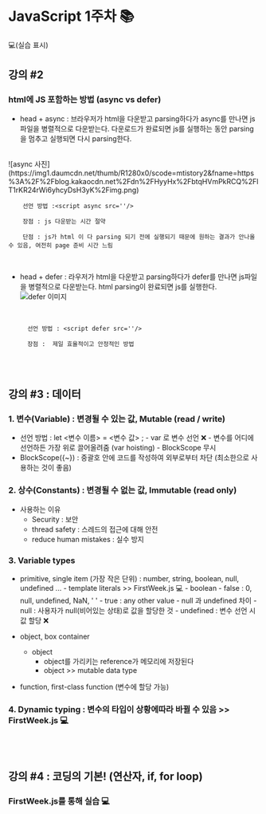 # JavaScript 1주차 📚
  💻(실습 표시)
  

## 강의 #2  

  

### html에 JS 포함하는 방법 (async vs defer)

  - head + async : 브라우저가 html을 다운받고 parsing하다가 async를 만나면 js파일을 병렬적으로 다운받는다. 다운로드가 완료되면 js를 실행하는 동안 parsing을 멈추고 실행되면 다시 parsing한다.
  <br>
		    ![async 사진](https://img1.daumcdn.net/thumb/R1280x0/scode=mtistory2&fname=https%3A%2F%2Fblog.kakaocdn.net%2Fdn%2FHyyHx%2FbtqHVmPkRCQ%2FlT1rKR24rWi6yhcyDsH3yK%2Fimg.png)
  <br>
  
		선언 방법 :<script async src=''/> 
	  
		장점 : js 다운받는 시간 절약
	
		단점 : js가 html 이 다 parsing 되기 전에 실행되기 때문에 원하는 결과가 안나올 수 있음, 여전히 page 준비 시간 느림
		  
  <br> 

- head + defer : 라우저가 html을 다운받고 parsing하다가 defer를 만나면 js파일을 병렬적으로 다운받는다. html parsing이 완료되면 js를 실행한다.
  <br>
  ![defer 이미지](https://img1.daumcdn.net/thumb/R1280x0/?scode=mtistory2&fname=https%3A%2F%2Fblog.kakaocdn.net%2Fdn%2FrWee2%2FbtqHZHTghac%2FUTuxLiPQQ0uDqxnOPHQO5k%2Fimg.png)
  
  <br>
		
		
		선언 방법 : <script defer src=''/> 
		
		장점 :  제일 효율적이고 안정적인 방법

<br>
<br>		  


## 강의 #3 : 데이터
  

### 1. 변수(Variable) : 변경될 수 있는 값, Mutable (read / write)
-  선언 방법 : let <변수 이름> = <변수 값> ;
		- var 로 변수 선언 ❌
		- 변수를 어디에 선언하든 가장 위로 끌어올려줌 (var hoisting)
		- BlockScope 무시
- BlockScope({~}) : 중괄호 안에 코드를 작성하여 외부로부터 차단 (최소한으로 사용하는 것이 좋음)

### 2. 상수(Constants) : 변경될 수 없는 값, Immutable (read only)
- 사용하는 이유
	- Security : 보안
	- thread safety : 스레드의 접근에 대해 안전
	- reduce human mistakes : 실수 방지

### 3. Variable types
- primitive, single item (가장 작은 단위) : number, string, boolean, null, undefined ...
		- template literals >> FirstWeek.js 💻
		- boolean 
			- false : 0, null, undefined, NaN, ' '
			- true : any other value
		- null 과 undefined 차이
			- null : 사용자가 null(비어있는 상태)로 값을 할당한 것
			- undefined : 변수 선언 시 값 할당 ❌ 
- object, box container
	- object 
		- object를 가리키는 reference가 메모리에 저장된다
		- object >> mutable data type
	 
- function, first-class function (변수에 할당 가능)

### 4. Dynamic typing : 변수의 타입이 상황에따라 바뀔 수 있음  >> FirstWeek.js 💻
<br><br>

## 강의 #4 : 코딩의 기본! (연산자, if, for loop) 

### FirstWeek.js를 통해 실습 💻
